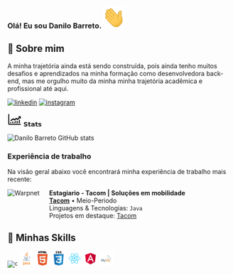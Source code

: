 
### Olá!  Eu sou Danilo Barreto. ![imagem](https://raw.githubusercontent.com/danilobbezerra/danilobbezerra/main/imagens/Hi.gif)

## 🚀 Sobre mim
A minha trajetória ainda está sendo construída, pois ainda tenho muitos desafios e aprendizados na minha formação como desenvolvedora back-end, mas me orgulho muito da minha minha trajetória acadêmica e profissional até aqui.


[![linkedin](https://img.shields.io/badge/LinkedIn-0077B5?style=for-the-badge&logo=linkedin&logoColor=white)](https://www.linkedin.com/in/danilobarretoooo/) [![instagram](https://img.shields.io/badge/Instagram-E4405F?style=for-the-badge&logo=instagram&logoColor=white)](https://www.instagram.com/danilobarreto.dev/)



![imagem](https://raw.githubusercontent.com/danilobbezerra/danilobbezerra/main/imagens/stats.png) 𝗦𝘁𝗮𝘁𝘀

![Danilo Barreto GitHub stats](https://github-readme-stats.vercel.app/api?username=danilobarretoooo&show_icons=true&theme=dracula)

### Experiência de trabalho

Na visão geral abaixo você encontrará minha experiência de trabalho mais recente:

[<img align="left" height="94px" width="94px" alt="Warpnet" src="https://viewnet.com.br/imagem.php?i=58"/>](https://tacom.com.br)

**Estagiario - Tacom | Soluções em mobilidade** \
[**Tacom**]([ttps://www.spacex.com/](https://tacom.com.br)](https://tacom.com.br)) • Meio-Periodo \
Linguagens & Tecnologias: `Java`\
Projetos em destaque: [Tacom](https://tacom.com.br/)
<br/>



## 🚀 Minhas Skills

<code><img height="32" src="https://cdn.iconscout.com/icon/free/png-512/c-programming-569564.png" alt="c"/></code>
<code><img height="32" src="https://raw.githubusercontent.com/github/explore/80688e429a7d4ef2fca1e82350fe8e3517d3494d/topics/java/java.png" alt="Java"/></code>
<code><img height="32" src="https://raw.githubusercontent.com/github/explore/80688e429a7d4ef2fca1e82350fe8e3517d3494d/topics/html/html.png" alt="HTML5"/></code>
<code><img height="32" src="https://raw.githubusercontent.com/github/explore/80688e429a7d4ef2fca1e82350fe8e3517d3494d/topics/css/css.png" alt="CSS"/></code>
<code><img height="32" src="https://raw.githubusercontent.com/github/explore/80688e429a7d4ef2fca1e82350fe8e3517d3494d/topics/react/react.png" alt="React"/></code>
<code><img height="32" src="https://raw.githubusercontent.com/github/explore/80688e429a7d4ef2fca1e82350fe8e3517d3494d/topics/angular/angular.png" alt="Angular"/></code>
<code><img height="32" src="https://raw.githubusercontent.com/github/explore/80688e429a7d4ef2fca1e82350fe8e3517d3494d/topics/mysql/mysql.png" alt="MySQL"/></code>
<div>

<br/>
 
